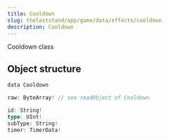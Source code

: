```yaml
---
title: Cooldown
slug: thelaststand/app/game/data/effects/cooldown
description: Cooldown
---
```


Cooldown class

## Object structure

```scala
data Cooldown

raw: ByteArray! // see readObject of Cooldown

id: String!
type: UInt!
subType: String!
timer: TimerData!      

```
